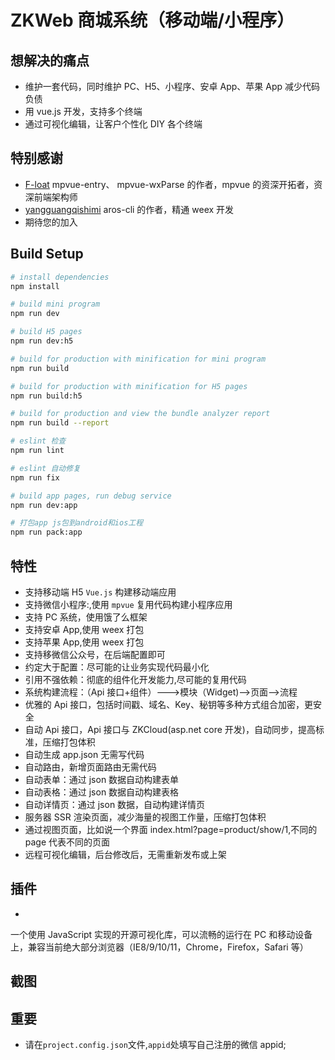 # ZKWeb 商城系统（移动端/小程序）

## 想解决的痛点

- 维护一套代码，同时维护 PC、H5、小程序、安卓 App、苹果 App 减少代码负债
- 用 vue.js 开发，支持多个终端
- 通过可视化编辑，让客户个性化 DIY 各个终端

## 特别感谢

- [F-loat](https://github.com/F-loat) mpvue-entry、 mpvue-wxParse 的作者，mpvue 的资深开拓者，资深前端架构师
- [yangguangqishimi](https://github.com/yangguangqishimi) aros-cli 的作者，精通 weex 开发
- 期待您的加入

## Build Setup

```bash
# install dependencies
npm install

# build mini program
npm run dev

# build H5 pages
npm run dev:h5

# build for production with minification for mini program
npm run build

# build for production with minification for H5 pages
npm run build:h5

# build for production and view the bundle analyzer report
npm run build --report

# eslint 检查
npm run lint

# eslint 自动修复
npm run fix

# build app pages, run debug service
npm run dev:app

# 打包app js包到android和ios工程
npm run pack:app
```

## 特性

- 支持移动端 H5 `Vue.js` 构建移动端应用
- 支持微信小程序:,使用 `mpvue` 复用代码构建小程序应用
- 支持 PC 系统，使用饿了么框架
- 支持安卓 App,使用 weex 打包
- 支持苹果 App,使用 weex 打包
- 支持移微信公众号，在后端配置即可
- 约定大于配置：尽可能的让业务实现代码最小化
- 引用不强依赖：彻底的组件化开发能力,尽可能的复用代码
- 系统构建流程：（Api 接口+组件）--->模块（Widget)-->页面-->流程
- 优雅的 Api 接口，包括时间戳、域名、Key、秘钥等多种方式组合加密，更安全
- 自动 Api 接口，Api 接口与 ZKCloud(asp.net core 开发)，自动同步，提高标准，压缩打包体积
- 自动生成 app.json 无需写代码
- 自动路由，新增页面路由无需代码
- 自动表单：通过 json 数据自动构建表单
- 自动表格：通过 json 数据自动构建表格
- 自动详情页：通过 json 数据，自动构建详情页
- 服务器 SSR 渲染页面，减少海量的视图工作量，压缩打包体积
- 通过视图页面，比如说一个界面 index.html?page=product/show/1,不同的 page 代表不同的页面
- 远程可视化编辑，后台修改后，无需重新发布或上架

## 插件

-
一个使用 JavaScript 实现的开源可视化库，可以流畅的运行在 PC 和移动设备上，兼容当前绝大部分浏览器（IE8/9/10/11，Chrome，Firefox，Safari 等）

## 截图

## 重要

- 请在`project.config.json`文件,`appid`处填写自己注册的微信 appid;
